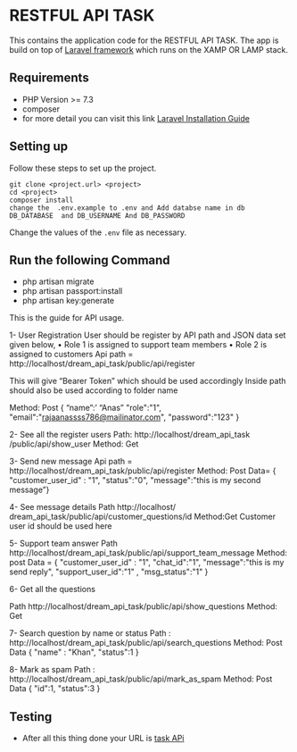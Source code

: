 # RESTFUL API TASK

This contains the application code for the RESTFUL API TASK. The app is build on top of [Laravel framework](http://laravel.com/docs) which runs on the XAMP OR LAMP stack.


## Requirements
* PHP Version >= 7.3
* composer 
* for more detail you can visit this link [Laravel Installation Guide](https://medium.com/@owthub/laravel-8-installation-guide-php-framework-de42e145765c)


## Setting up

Follow these steps to set up the project.

```
git clone <project.url> <project>
cd <project>
composer install
change the  .env.example to .env and Add databse name in db DB_DATABASE  and DB_USERNAME And DB_PASSWORD
```

Change the values of the `.env` file as necessary.

## Run the following Command

* php artisan migrate
* php artisan passport:install
* php artisan key:generate

This is the guide for API usage.

1-	User Registration
User should be register by API path and JSON data set given below, 
•	Role 1 is assigned to support team members
•	Role 2 is assigned to customers 
Api path =  http://localhost/dream_api_task/public/api/register

This will give “Bearer Token” which should be used accordingly
Inside path should also be used according to folder name

Method: Post
{
	“name”:’ “Anas”
	"role":"1",
	"email":"rajaanassss786@mailinator.com",
	"password":"123"
}


2-	See all the register users 
Path: http://localhost/dream_api_task /public/api/show_user
Method: Get


3-	Send new message
Api path =  http://localhost/dream_api_task/public/api/register
Method: Post
Data=
{
 "customer_user_id" : "1",
   "status":"0",
   "message":"this is my second message”}



4-	See  message details
Path  http://localhost/ dream_api_task/public/api/customer_questions/id
Method:Get
Customer user id should be used here


5-	Support team answer
Path http://localhost/dream_api_task/public/api/support_team_message
Method: post
Data =
 {
 "customer_user_id" : "1",
   "chat_id":"1",
   "message":"this is my send reply",
   "support_user_id":"1" ,
   "msg_status":"1" 
 }


6-	Get all the questions


Path http://localhost/dream_api_task/public/api/show_questions
Method: Get

7-	Search question by name or status
Path : http://localhost/dream_api_task/public/api/search_questions 
Method: Post
Data {
	 "name" : "Khan",
	 "status":1
 }


8-	Mark as spam
Path :  http://localhost/dream_api_task/public/api/mark_as_spam
Method: Post
Data {
	 "id":1,
	 "status":3
 }





## Testing

* After all this thing done your URL is  [task APi](http://localhost/task_api/public/)

